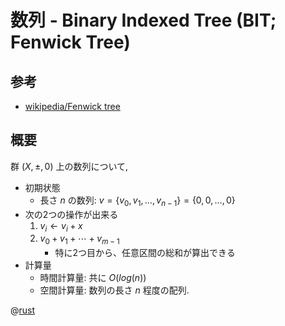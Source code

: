 # 数列 - Binary Indexed Tree (BIT; Fenwick Tree)

## 参考
- [wikipedia/Fenwick tree](http://en.wikipedia.org/wiki/Fenwick_tree)

## 概要

群 $(X, \pm, 0)$ 上の数列について,

- 初期状態
    - 長さ $n$ の数列: $v = \{ v_0, v_1, \ldots, v_{n-1} \} = \{0,0,\ldots,0\}$
- 次の2つの操作が出来る
    1. $v_i \leftarrow v_i + x$
    1. $v_0 + v_1 + \cdots + v_{m-1}$
        - 特に2つ目から、任意区間の総和が算出できる
- 計算量
    - 時間計算量: 共に $O(log(n))$
    - 空間計算量: 数列の長さ $n$ 程度の配列.

@[rust](procon-rs/src/sequence/tree/bit.rs)
